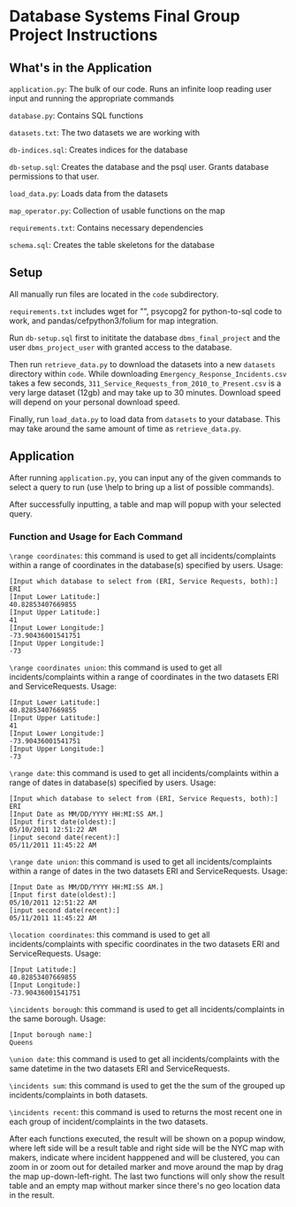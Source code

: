 # Database Systems Final Group Project Instructions

## What's in the Application
`application.py`: The bulk of our code. Runs an infinite loop reading user input and running the appropriate commands

`database.py`: Contains SQL functions

`datasets.txt`: The two datasets we are working with

`db-indices.sql`: Creates indices for the database

`db-setup.sql`: Creates the database and the psql user. Grants database permissions to that user.

`load_data.py`: Loads data from the datasets

`map_operator.py`: Collection of usable functions on the map

`requirements.txt`: Contains necessary dependencies

`schema.sql`: Creates the table skeletons for the database


## Setup
All manually run files are located in the `code` subdirectory.

`requirements.txt` includes wget for "", psycopg2 for python-to-sql code to work, and pandas/cefpython3/folium for map integration.

Run `db-setup.sql` first to inititate the database `dbms_final_project` and the user `dbms_project_user` with granted access to the database.

Then run `retrieve_data.py` to download the datasets into a new `datasets` directory within `code`. While downloading `Emergency_Response_Incidents.csv` takes a few seconds, `311_Service_Requests_from_2010_to_Present.csv` is a very large dataset (12gb) and may take up to 30 minutes. Download speed will depend on your personal download speed.

Finally, run `load_data.py` to load data from `datasets` to your database. This may take around the same amount of time as `retrieve_data.py`.


## Application
After running `application.py`, you can input any of the given commands to select a query to run (use \help to bring up a list of possible commands).

After successfully inputting, a table and map will popup with your selected query.

### Function and Usage for Each Command
`\range coordinates`: this command is used to get all incidents/complaints within a range of coordinates in the database(s) specified by users. 
Usage: 
```
[Input which database to select from (ERI, Service Requests, both):]
ERI
[Input Lower Latitude:]
40.82853407669855
[Input Upper Latitude:]
41
[Input Lower Longitude:]
-73.90436001541751
[Input Upper Longitude:]
-73
```

`\range coordinates union`: this command is used to get all incidents/complaints within a range of coordinates in the two datasets ERI and ServiceRequests.
Usage: 
```
[Input Lower Latitude:]
40.82853407669855
[Input Upper Latitude:]
41
[Input Lower Longitude:]
-73.90436001541751
[Input Upper Longitude:]
-73
```

`\range date`: this command is used to get all incidents/complaints within a range of dates in database(s) specified by users.
Usage: 
```
[Input which database to select from (ERI, Service Requests, both):]
ERI
[Input Date as MM/DD/YYYY HH:MI:SS AM.]
[Input first date(oldest):]
05/10/2011 12:51:22 AM
[input second date(recent):]
05/11/2011 11:45:22 AM
```

`\range date union`: this command is used to get all incidents/complaints within a range of dates in the two datasets ERI and ServiceRequests.
Usage: 
```
[Input Date as MM/DD/YYYY HH:MI:SS AM.]
[Input first date(oldest):]
05/10/2011 12:51:22 AM
[input second date(recent):]
05/11/2011 11:45:22 AM
```

`\location coordinates`: this command is used to get all incidents/complaints with specific coordinates in the two datasets ERI and ServiceRequests.
Usage:
```
[Input Latitude:]
40.82853407669855
[Input Longitude:]
-73.90436001541751
```

`\incidents borough`: this command is used to get all incidents/complaints in the same borough.
Usage:
```
[Input borough name:]
Queens
```

`\union date`: this command is used to get all incidents/complaints with the same datetime in the two datasets ERI and ServiceRequests.

`\incidents sum`: this command is used to get the the sum of the grouped up incidents/complaints in both datasets.

`\incidents recent`: this command is used to returns the most recent one in each group of incident/complaints in the two datasets.

After each functions executed, the result will be shown on a popup window, where left side will be a result table and right side will be the NYC map with makers, indicate where incident happpened and will be clustered, you can zoom in or zoom out for detailed marker and move around the map by drag the map up-down-left-right. The last two functions will only show the result table and an empty map without marker since there's no geo location data in the result.
